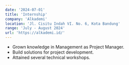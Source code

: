 ```yaml
---
date: '2024-07-01'
title: 'Internship'
company: 'Alkademi'
location: 'Jl. Cisitu Indah VI. No. 6, Kota Bandung'
range: 'July - August 2024'
url: 'https://alkademi.id/'
---
```


- Grown knowledge in Management as Project Manager.
- Build solutions for project development.
- Attained several technical workshops.
